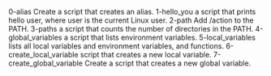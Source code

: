 0-alias    Create a script that creates an alias. 
1-hello_you    a script that prints hello user, where user is the current Linux user.
2-path     Add /action to the PATH.
3-paths  a script that counts the number of directories in the PATH.
4-global_variables    a script that lists environment variables.
5-local_variables   lists all local variables and environment variables, and functions.
6-create_local_variable   script that creates a new local variable.
7-create_global_variable    Create a script that creates a new global variable.
